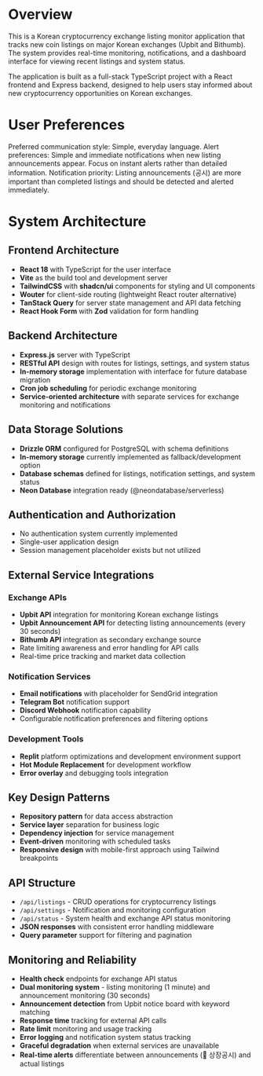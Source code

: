 # Overview

This is a Korean cryptocurrency exchange listing monitor application that tracks new coin listings on major Korean exchanges (Upbit and Bithumb). The system provides real-time monitoring, notifications, and a dashboard interface for viewing recent listings and system status.

The application is built as a full-stack TypeScript project with a React frontend and Express backend, designed to help users stay informed about new cryptocurrency opportunities on Korean exchanges.

# User Preferences

Preferred communication style: Simple, everyday language.
Alert preferences: Simple and immediate notifications when new listing announcements appear. Focus on instant alerts rather than detailed information.
Notification priority: Listing announcements (공시) are more important than completed listings and should be detected and alerted immediately.

# System Architecture

## Frontend Architecture
- **React 18** with TypeScript for the user interface
- **Vite** as the build tool and development server
- **TailwindCSS** with **shadcn/ui** components for styling and UI components
- **Wouter** for client-side routing (lightweight React router alternative)
- **TanStack Query** for server state management and API data fetching
- **React Hook Form** with **Zod** validation for form handling

## Backend Architecture
- **Express.js** server with TypeScript
- **RESTful API** design with routes for listings, settings, and system status
- **In-memory storage** implementation with interface for future database migration
- **Cron job scheduling** for periodic exchange monitoring
- **Service-oriented architecture** with separate services for exchange monitoring and notifications

## Data Storage Solutions
- **Drizzle ORM** configured for PostgreSQL with schema definitions
- **In-memory storage** currently implemented as fallback/development option
- **Database schemas** defined for listings, notification settings, and system status
- **Neon Database** integration ready (@neondatabase/serverless)

## Authentication and Authorization
- No authentication system currently implemented
- Single-user application design
- Session management placeholder exists but not utilized

## External Service Integrations

### Exchange APIs
- **Upbit API** integration for monitoring Korean exchange listings
- **Upbit Announcement API** for detecting listing announcements (every 30 seconds)
- **Bithumb API** integration as secondary exchange source
- Rate limiting awareness and error handling for API calls
- Real-time price tracking and market data collection

### Notification Services
- **Email notifications** with placeholder for SendGrid integration
- **Telegram Bot** notification support
- **Discord Webhook** notification capability
- Configurable notification preferences and filtering options

### Development Tools
- **Replit** platform optimizations and development environment support
- **Hot Module Replacement** for development workflow
- **Error overlay** and debugging tools integration

## Key Design Patterns
- **Repository pattern** for data access abstraction
- **Service layer** separation for business logic
- **Dependency injection** for service management
- **Event-driven** monitoring with scheduled tasks
- **Responsive design** with mobile-first approach using Tailwind breakpoints

## API Structure
- `/api/listings` - CRUD operations for cryptocurrency listings
- `/api/settings` - Notification and monitoring configuration
- `/api/status` - System health and exchange API status monitoring
- **JSON responses** with consistent error handling middleware
- **Query parameter** support for filtering and pagination

## Monitoring and Reliability
- **Health check** endpoints for exchange API status
- **Dual monitoring system** - listing monitoring (1 minute) and announcement monitoring (30 seconds)
- **Announcement detection** from Upbit notice board with keyword matching
- **Response time** tracking for external API calls
- **Rate limit** monitoring and usage tracking
- **Error logging** and notification system status tracking
- **Graceful degradation** when external services are unavailable
- **Real-time alerts** differentiate between announcements (📢 상장공시) and actual listings